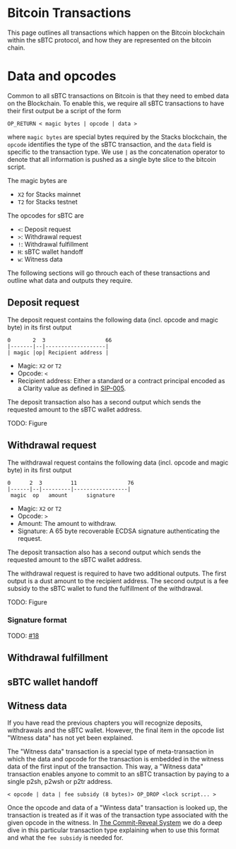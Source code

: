 # Bitcoin Transactions
This page outlines all transactions which happen on the Bitcoin blockchain within the sBTC protocol, and how they are represented on the bitcoin chain.

# Data and opcodes
Common to all sBTC transactions on Bitcoin is that they need to embed data on the Blockchain. To enable this, we require all sBTC transactions to have their first output be a script of the form
```
OP_RETURN < magic bytes | opcode | data >
```
where `magic bytes` are special bytes required by the Stacks blockchain, the `opcode` identifies the type of the sBTC transaction, and the `data` field is specific to the transaction type. We use `|` as the concatenation operator to denote that all information is pushed as a single byte slice to the bitcoin script.

The magic bytes are

- `X2` for Stacks mainnet
- `T2` for Stacks testnet

The opcodes for sBTC are

- `<`: Deposit request
- `>`: Withdrawal request
- `!`: Withdrawal fulfillment
- `H`: sBTC wallet handoff
- `w`: Witness data

The following sections will go throuch each of these transactions and outline what data and outputs they require.

## Deposit request
The deposit request contains the following data (incl. opcode and magic byte) in its first output
```
0       2  3                   66
|-------|--|-------------------|
| magic |op| Recipient address |
```

- Magic: `X2` or `T2`
- Opcode: `<`
- Recipient address: Either a standard or a contract principal encoded as a Clarity value as defined in [SIP-005](https://github.com/stacksgov/sips/blob/main/sips/sip-005/sip-005-blocks-and-transactions.md#clarity-value-representation).

The deposit transaction also has a second output which sends the requested amount to the sBTC wallet address.

TODO: Figure

## Withdrawal request
The withdrawal request contains the following data (incl. opcode and magic byte) in its first output
```
0      2  3         11                76
|------|--|---------|-----------------|
 magic  op   amount      signature
```

- Magic: `X2` or `T2`
- Opcode: `>`
- Amount: The amount to withdraw.
- Signature: A 65 byte recoverable ECDSA signature authenticating the request.

The deposit transaction also has a second output which sends the requested amount to the sBTC wallet address.

The withdrawal request is required to have two additional outputs. The first output is a dust amount to the recipient address. The second output is a fee subsidy to the sBTC wallet to fund the fulfillment of the withdrawal.

TODO: Figure

### Signature format
TODO: [#18](https://github.com/stacks-network/sbtc-docs/issues/18)

## Withdrawal fulfillment

## sBTC wallet handoff

## Witness data

If you have read the previous chapters you will recognize deposits, withdrawals and the sBTC wallet.
However, the final item in the opcode list "Witness data" has not yet been explained.

The "Witness data" transaction is a special type of meta-transaction in which the data and opcode for the transaction is embedded in the witness data of the first input of the transaction.
This way, a "Witness data" transaction enables anyone to commit to an sBTC transaction by paying to a single p2sh, p2wsh or p2tr address.

```
< opcode | data | fee subsidy (8 bytes)> OP_DROP <lock script... >
```

Once the opcode and data of a "Wintess data" transaction is looked up, the transaction is treated as if it was of the transaction type associated with the given opcode in the witness.
In [The Commit-Reveal System](,/sbtc-operations-commit-reveal-system.md) we do a deep dive in this particular transaction type explaining when to use this format and what the `fee subsidy` is needed for.
